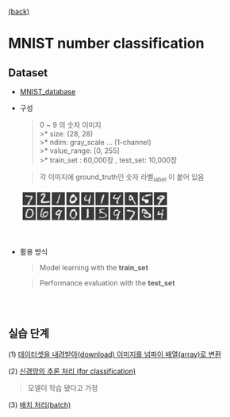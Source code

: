 [ (back) ](https://github.com/DoranLyong/DL_coding_master/tree/master/Self_tutorial/2_inference)

# MNIST number classification 


## Dataset
* [MNIST_database](http://yann.lecun.com/exdb/mnist/)

* 구성 
    > 0 ~ 9 의 숫자 이미지 <br/>
        >* size: (28, 28) <br/>
        >* ndim: gray_scale ... (1-channel)<br/>
        >* value_range: [0, 255] <br/>
        >* train_set : 60,000장 , test_set: 10,000장  <br/>

    > 각 이미지에 ground_truth인 숫자 라벨<sub>label</sub> 이 붙어 있음


    <img src="./fig_3-24.png" width=300>

<br/>

* 활용 방식 
    > Model learning with the <b>train_set </b>

    > Performance evaluation with the <b>test_set  </b>

<br/> <br/>


## 실습 단계 
(1) [데이터셋을 내려받아(download) 이미지를 넘파이 배열(array)로 변환]()

(2) [신경망의 추론 처리 (for classification)]()
> 모델이 학습 됐다고 가정  

(3) [배치 처리(batch)]()
